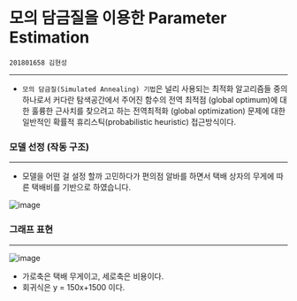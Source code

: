 # 모의 담금질을 이용한 Parameter Estimation
`201801658 김현성` 

---

* `모의 담금질(Simulated Annealing) 기법`은 널리 사용되는 최적화 알고리즘들 중의 하나로서 커다란 탐색공간에서 주어진 함수의 전역 최적점 (global optimum)에 대한 훌륭한 근사치를 찾으려고 하는 전역최적화 (global optimization) 문제에 대한 일반적인 확률적 휴리스틱(probabilistic heuristic) 접근방식이다.  
  
### 모델 선정 (작동 구조)  
 ---
  
 * 모델을 어떤 걸 설정 할까 고민하다가 편의점 알바를 하면서 택배 상자의 무게에 따른 택배비를 기반으로 하였습니다. 
  
  ![image](https://user-images.githubusercontent.com/80371590/121253425-0d874680-c8e4-11eb-9616-c001de4773de.png)  
  
### 그래프 표현
  ---
  
  ![image](https://user-images.githubusercontent.com/80371590/121256467-8cca4980-c8e7-11eb-90f3-5fd84594663b.png)
  
  * 가로축은 택배 무게이고, 세로축은 비용이다.
  * 회귀식은 y = 150x+1500 이다.



  
  
